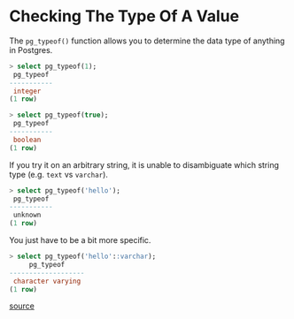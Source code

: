 # Checking The Type Of A Value

The `pg_typeof()` function allows you to determine the data type of anything in Postgres.

```sql
> select pg_typeof(1);
 pg_typeof
-----------
 integer
(1 row)

> select pg_typeof(true);
 pg_typeof
-----------
 boolean
(1 row)
```

If you try it on an arbitrary string, it is unable to disambiguate which string type (e.g. `text` vs `varchar`).

```sql
> select pg_typeof('hello');
 pg_typeof
-----------
 unknown
(1 row)
```

You just have to be a bit more specific.

```sql
> select pg_typeof('hello'::varchar);
     pg_typeof
-------------------
 character varying
(1 row)
```

[source](http://www.postgresql.org/docs/9.3/static/functions-info.html#FUNCTIONS-INFO-CATALOG-TABLE)
